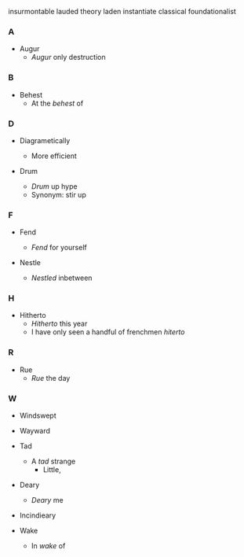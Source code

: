 insurmontable
lauded
theory laden
instantiate
classical foundationalist

### A

- Augur
    - _Augur_ only destruction
### B

- Behest
    - At the _behest_ of
### D

- Diagrametically
    - More efficient

- Drum
    - _Drum_ up hype
    - Synonym: stir up

### F

- Fend
    - _Fend_ for yourself

- Nestle
    - _Nestled_ inbetween 

### H

- Hitherto
    - _Hitherto_ this year
    - I have only seen a handful of frenchmen _hiterto_

### R

- Rue
    - _Rue_ the day

### W

- Windswept

- Wayward

- Tad
    - A _tad_ strange
        - Little, 

- Deary
    - _Deary_ me

- Incindieary

- Wake
    - In _wake_ of
